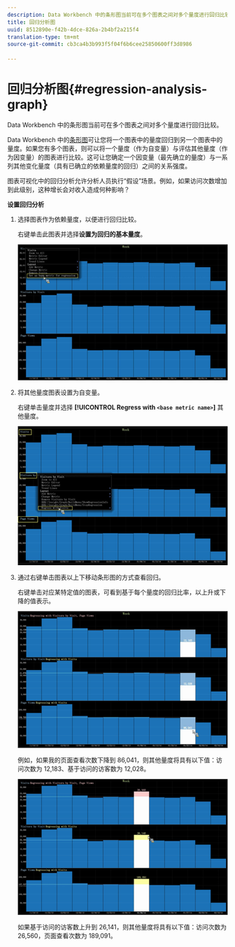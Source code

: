 ```yaml
---
description: Data Workbench 中的条形图当前可在多个图表之间对多个量度进行回归比较。
title: 回归分析图
uuid: 8512890e-f42b-4dce-826a-2b4bf2a215f4
translation-type: tm+mt
source-git-commit: cb3ca4b3b993f5f04f6b6cee25850600ff3d8986

---
```



# 回归分析图{#regression-analysis-graph}

Data Workbench 中的条形图当前可在多个图表之间对多个量度进行回归比较。

Data Workbench 中的[条形图](https://docs.adobe.com/content/help/en/data-workbench/using/client/analysis-visualizations/graphs/c-graphs.html)可让您将一个图表中的量度回归到另一个图表中的量度。如果您有多个图表，则可以将一个量度（作为自变量）与评估其他量度（作为因变量）的图表进行比较。这可让您确定一个因变量（最先确立的量度）与一系列其他变化量度（具有已确立的依赖量度的回归）之间的关系强度。

图表可视化中的回归分析允许分析人员执行“假设”场景。例如，如果访问次数增加到此级别，这种增长会对收入造成何种影响？

**设置回归分析**

1. 选择图表作为依赖量度，以便进行回归比较。

   右键单击此图表并选择&#x200B;**设置为回归的基本量度**。

   ![](assets/c_graph_regression_1.png)

1. 将其他量度图表设置为自变量。

   右键单击量度并选择 **[!UICONTROL Regress with `<base metric name>`]** 其他量度。

   ![](assets/c_graph_regression.png)

1. 通过右键单击图表以上下移动条形图的方式查看回归。

   右键单击对应某特定值的图表，可看到基于每个量度的回归比率，以上升或下降的值表示。

   ![](assets/c_graph_regression_2.png)

   例如，如果我的页面查看次数下降到 86,041，则其他量度将具有以下值：访问次数为 12,183、基于访问的访客数为 12,028。

   ![](assets/c_graph_regression_3.png)

   如果基于访问的访客数上升到 26,141，则其他量度将具有以下值：访问次数为 26,560，页面查看次数为 189,091。

